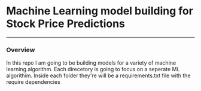 # Machine Learning model building for Stock Price Predictions  
---
### Overview   
In this repo I am going to be building models for a variety of machine learning algorithm. Each direcetory 
is going to focus on a seperate ML algorithim. Inside each folder they're will be a requirements.txt file 
with the require dependencies 
